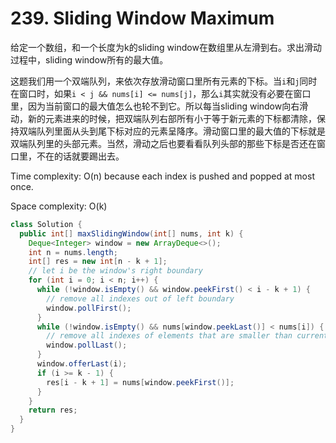 # 239. Sliding Window Maximum

给定一个数组，和一个长度为k的sliding window在数组里从左滑到右。求出滑动过程中，sliding window所有的最大值。

这题我们用一个双端队列，来依次存放滑动窗口里所有元素的下标。当`i`和`j`同时在窗口时，如果`i < j && nums[i] <= nums[j]`，那么`i`其实就没有必要在窗口里，因为当前窗口的最大值怎么也轮不到它。所以每当sliding window向右滑动，新的元素进来的时候，把双端队列右部所有小于等于新元素的下标都清除，保持双端队列里面从头到尾下标对应的元素呈降序。滑动窗口里的最大值的下标就是双端队列里的头部元素。当然，滑动之后也要看看队列头部的那些下标是否还在窗口里，不在的话就要踢出去。

Time complexity: O(n) because each index is pushed and popped at most once.

Space complexity: O(k)

```java
class Solution {
  public int[] maxSlidingWindow(int[] nums, int k) {
    Deque<Integer> window = new ArrayDeque<>();
    int n = nums.length;
    int[] res = new int[n - k + 1];
    // let i be the window's right boundary
    for (int i = 0; i < n; i++) {
      while (!window.isEmpty() && window.peekFirst() < i - k + 1) {
        // remove all indexes out of left boundary
        window.pollFirst();
      }
      while (!window.isEmpty() && nums[window.peekLast()] < nums[i]) {
        // remove all indexes of elements that are smaller than current one
        window.pollLast();
      }
      window.offerLast(i);
      if (i >= k - 1) {
        res[i - k + 1] = nums[window.peekFirst()];
      }
    }
    return res;
  }
}
```